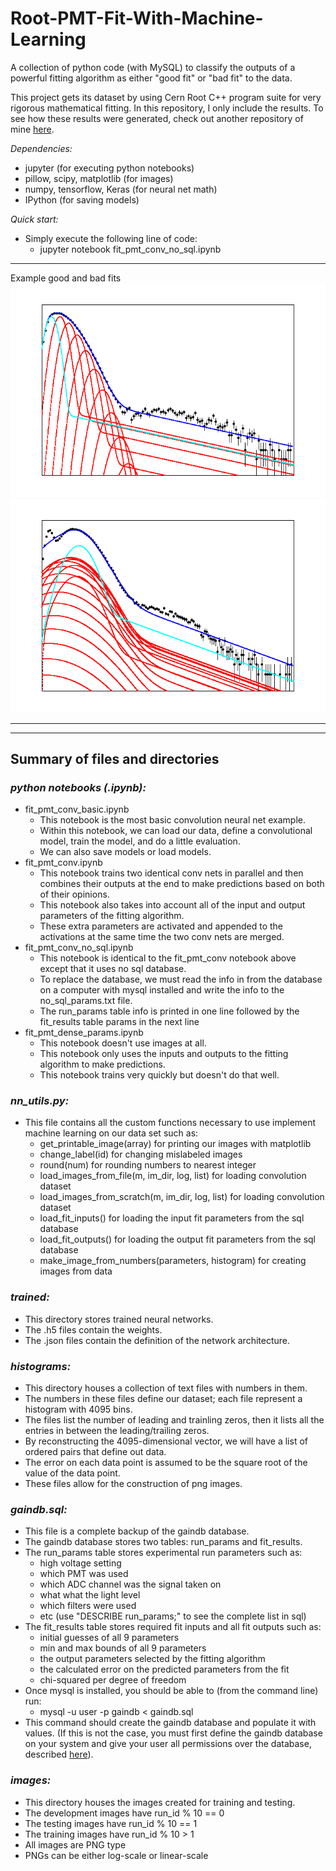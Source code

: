 # Root-PMT-Fit-With-Machine-Learning
A collection of python code (with MySQL) to classify the outputs of a powerful fitting 
algorithm as either "good fit" or "bad fit" to the data.

This project gets its dataset by using Cern Root C++ program suite for very rigorous 
mathematical fitting. In this repository, I only include the results. To see how these 
results were generated, check out another repository of mine 
[here](https://github.com/bradylowe/Low-Light-PMT-Data-Root-Fit). 

*Dependencies:*
 - jupyter (for executing python notebooks)
 - pillow, scipy, matplotlib (for images) 
 - numpy, tensorflow, Keras (for neural net math)
 - IPython (for saving models)

*Quick start:*
 - Simply execute the following line of code:
    * jupyter notebook fit_pmt_conv_no_sql.ipynb

---

Example good and bad fits 
![](images/fit_pmt_nn__fitID102_runID249_chi3_log1.png)
![](images/fit_pmt_nn__fitID126_runID273_chi329_log1.png)

---
---

## Summary of files and directories

### *python notebooks (.ipynb):*
 - fit_pmt_conv_basic.ipynb
    * This notebook is the most basic convolution neural net example.
    * Within this notebook, we can load our data, define a convolutional model, train the model, and do a little evaluation. 
    * We can also save models or load models.
 - fit_pmt_conv.ipynb
    * This notebook trains two identical conv nets in parallel and then combines their outputs at the end to make predictions based on both of their opinions.
    * This notebook also takes into account all of the input and output parameters of the fitting algorithm. 
    * These extra parameters are activated and appended to the activations at the same time the two conv nets are merged.
 - fit_pmt_conv_no_sql.ipynb
    * This notebook is identical to the fit_pmt_conv notebook above except that it uses no sql database.
    * To replace the database, we must read the info in from the database on a computer with mysql installed and write the info to the no_sql_params.txt file.
    * The run_params table info is printed in one line followed by the fit_results table params in the next line
 - fit_pmt_dense_params.ipynb
    * This notebook doesn't use images at all.
    * This notebook only uses the inputs and outputs to the fitting algorithm to make predictions.
    * This notebook trains very quickly but doesn't do that well.

### *nn_utils.py:*
 - This file contains all the custom functions necessary to use implement machine learning on our data set such as:
    * get_printable_image(array) for printing our images with matplotlib
    * change_label(id) for changing mislabeled images
    * round(num) for rounding numbers to nearest integer
    * load_images_from_file(m, im_dir, log, list) for loading convolution dataset
    * load_images_from_scratch(m, im_dir, log, list) for loading convolution dataset
    * load_fit_inputs() for loading the input fit parameters from the sql database
    * load_fit_outputs() for loading the output fit parameters from the sql database
    * make_image_from_numbers(parameters, histogram) for creating images from data

### *trained:*
 - This directory stores trained neural networks.
 - The .h5 files contain the weights.
 - The .json files contain the definition of the network architecture.

### *histograms:*
 - This directory houses a collection of text files with numbers in them.
 - The numbers in these files define our dataset; each file represent a histogram with 4095 bins.
 - The files list the number of leading and trainling zeros, then it lists all the entries in between the leading/trailing zeros.
 - By reconstructing the 4095-dimensional vector, we will have a list of ordered pairs that define out data. 
 - The error on each data point is assumed to be the square root of the value of the data point.
 - These files allow for the construction of png images.

### *gaindb.sql:*
 - This file is a complete backup of the gaindb database.
 - The gaindb database stores two tables: run_params and fit_results.
 - The run_params table stores experimental run parameters such as:
    * high voltage setting
    * which PMT was used
    * which ADC channel was the signal taken on
    * what what the light level
    * which filters were used
    * etc (use "DESCRIBE run_params;" to see the complete list in sql)
 - The fit_results table stores required fit inputs and all fit outputs such as:
    * initial guesses of all 9 parameters
    * min and max bounds of all 9 parameters
    * the output parameters selected by the fitting algorithm
    * the calculated error on the predicted parameters from the fit
    * chi-squared per degree of freedom
 - Once mysql is installed, you should be able to (from the command line) run:
    * mysql -u user -p gaindb < gaindb.sql
 - This command should create the gaindb database and populate it with values. (If this is not the case, you must first define the gaindb database on your system and give your user all permissions over the database, described [here](https://dev.mysql.com/doc/refman/8.0/en/creating-database.html)).

### *images:*
 - This directory houses the images created for training and testing.
 - The development images have run_id % 10 == 0
 - The testing images have run_id % 10 == 1
 - The training images have run_id % 10 > 1
 - All images are PNG type
 - PNGs can be either log-scale or linear-scale

